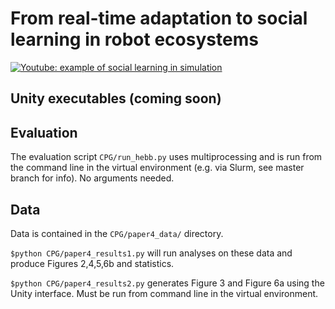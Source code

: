# From real-time adaptation to social learning in robot ecosystems


[![Youtube: example of social learning in simulation](https://img.youtube.com/vi/rARNARMTKqo/0.jpg)](https://www.youtube.com/watch?v=rARNARMTKqo)


## Unity executables (coming soon)

## Evaluation

The evaluation script `CPG/run_hebb.py` uses multiprocessing and is run from the command line in the virtual environment (e.g. via Slurm, see master branch for info). No arguments needed.


## Data

Data is contained in the `CPG/paper4_data/` directory.

`$python CPG/paper4_results1.py`
will run analyses on these data and produce Figures 2,4,5,6b and statistics.

`$python CPG/paper4_results2.py`
generates Figure 3 and Figure 6a using the Unity interface. Must be run from command line in the virtual environment.
